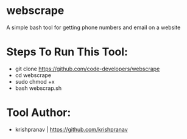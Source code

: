 # webscrape
A simple bash tool for getting phone numbers and email on a website

# Steps To Run This Tool:
- git clone https://github.com/code-developers/webscrape
- cd webscrape
- sudo chmod +x 
- bash webscrap.sh

# Tool Author:
- krishpranav | https://github.com/krishpranav
